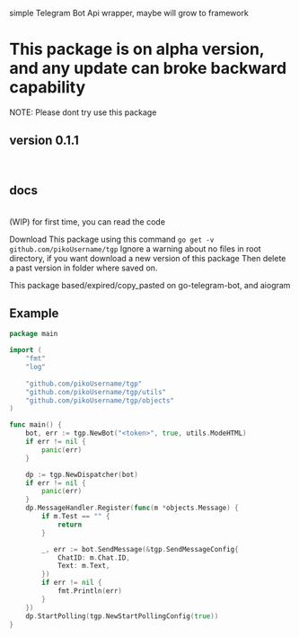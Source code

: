 simple Telegram Bot Api wrapper, maybe will grow to framework 

<h1>
This package is on alpha version,
and any update can broke backward capability
</h1>

NOTE: Please dont try use this package 

## version 0.1.1
<br>

## docs
<br>
 (WIP) for first time, you can read the code 

Download This package using this command `go get -v github.com/pikoUsername/tgp` 
Ignore a warning about no files in root directory, if you want download a new version of this package 
Then delete a past version in folder where saved on.

This package based/expired/copy_pasted on go-telegram-bot, and aiogram

## Example
```go
package main

import (
	"fmt"
	"log"
    
    "github.com/pikoUsername/tgp"
	"github.com/pikoUsername/tgp/utils"
    "github.com/pikoUsername/tgp/objects"
)

func main() {
	bot, err := tgp.NewBot("<token>", true, utils.ModeHTML)
	if err != nil {
		panic(err)
	}

	dp := tgp.NewDispatcher(bot)
	if err != nil {
		panic(err)
	}
    dp.MessageHandler.Register(func(m *objects.Message) { 
        if m.Test == "" { 
            return
        }

        _, err := bot.SendMessage(&tgp.SendMessageConfig{
            ChatID: m.Chat.ID, 
            Text: m.Text, 
        })
        if err != nil { 
            fmt.Println(err)
        }
    })
    dp.StartPolling(tgp.NewStartPollingConfig(true))
}
```
